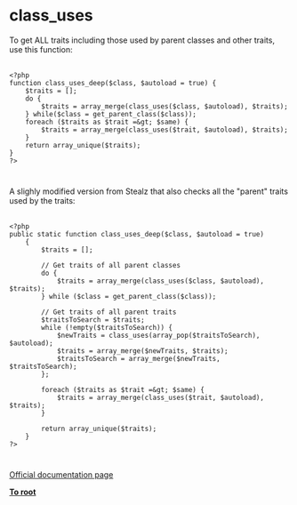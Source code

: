 # class_uses



To get ALL traits including those used by parent classes and other traits, use this function:<br><br>

```
<?php
function class_uses_deep($class, $autoload = true) {
    $traits = [];
    do {
        $traits = array_merge(class_uses($class, $autoload), $traits);
    } while($class = get_parent_class($class));
    foreach ($traits as $trait =&gt; $same) {
        $traits = array_merge(class_uses($trait, $autoload), $traits);
    }
    return array_unique($traits);
}
?>
```
  

#

A slighly modified version from Stealz that also checks all the "parent" traits used by the traits:<br><br>

```
<?php
public static function class_uses_deep($class, $autoload = true)
    {
        $traits = [];

        // Get traits of all parent classes
        do {
            $traits = array_merge(class_uses($class, $autoload), $traits);
        } while ($class = get_parent_class($class));

        // Get traits of all parent traits
        $traitsToSearch = $traits;
        while (!empty($traitsToSearch)) {
            $newTraits = class_uses(array_pop($traitsToSearch), $autoload);
            $traits = array_merge($newTraits, $traits);
            $traitsToSearch = array_merge($newTraits, $traitsToSearch);
        };

        foreach ($traits as $trait =&gt; $same) {
            $traits = array_merge(class_uses($trait, $autoload), $traits);
        }

        return array_unique($traits);
    }
?>
```
  

#

[Official documentation page](https://www.php.net/manual/en/function.class-uses.php)

**[To root](/README.md)**